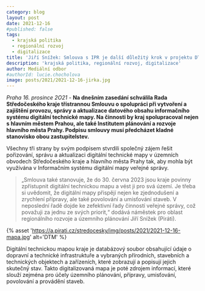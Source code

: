 ```yaml
---
category: blog
layout: post
date: 2021-12-16
#published: false
tags: 
  - krajská politika
  - regionální rozvoj
  - digitalizace
title: 'Jiří Snížek: Smlouva s IPR je další důležitý krok v projektu DTM!'
description: 'krajská politika, regionální rozvoj, digitalizace'
author: Mediální odbor
#authorId: lucie.chocholova
image: posts/2021/2021-12-16-jirka.jpg
---
```


*Praha 16. prosince 2O21 -* **Na dnešním zasedání schválila Rada Středočeského kraje třístrannou Smlouvu o spolupráci při vytvoření a zajištění provozu, správy a aktualizace datového obsahu informačního systému digitální technické mapy. Na činnosti by kraj spolupracoval nejen s hlavním městem Prahou, ale také Institutem plánování a rozvoje hlavního města Prahy. Podpisu smlouvy musí předcházet kladné stanovisko obou zastupitelstev.**  

Všechny tři strany by svým podpisem stvrdili společný zájem řešit pořizování, správu a aktualizaci digitální technické mapy v územních obvodech Středočeského kraje a hlavního města Prahy tak, aby mohla být využívána v Informačním systému digitální mapy veřejné správy. 
> „Smlouva také stanovuje, že do 30. června 2023 jsou kraje povinny zpřístupnit digitální technickou mapu a vést ji pro svá území. Je třeba si uvědomit, že digitální mapy přispějí nejen ke zjednodušení a zrychlení přípravy, ale také povolování a umisťování staveb. V neposlední řadě dojde ke zefektivní řady činností veřejné správy, což považuji za jednu ze svých priorit,“ dodává náměstek pro oblast regionálního rozvoje a územního plánování Jiří Snížek (Piráti).

{% asset 'https://a.pirati.cz/stredocesky/img/posts/2021/2021-12-16-mapa.jpg' alt='DTM' %}

Digitální technickou mapou kraje je databázový soubor obsahující údaje o dopravní a technické infrastruktuře a vybraných přírodních, stavebních a technických objektech a zařízeních, které zobrazují a popisují jejich skutečný stav. Takto digitalizovaná mapa je poté zdrojem informací, které slouží zejména pro účely územního plánování, přípravy, umisťování, povolování a provádění staveb.
